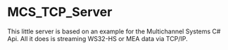 # MCS_TCP_Server
This little server is based on an example for the Multichannel Systems C# Api. All it does is streaming WS32-HS or MEA data via TCP/IP.
